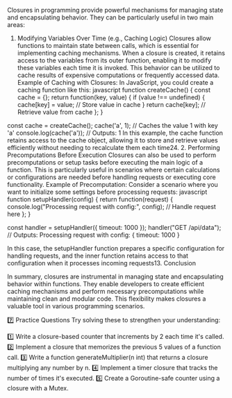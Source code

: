 Closures in programming provide powerful mechanisms for managing state and encapsulating behavior. They can be particularly useful in two main areas:
1. Modifying Variables Over Time (e.g., Caching Logic)
Closures allow functions to maintain state between calls, which is essential for implementing caching mechanisms. When a closure is created, it retains access to the variables from its outer function, enabling it to modify these variables each time it is invoked. This behavior can be utilized to cache results of expensive computations or frequently accessed data.
Example of Caching with Closures:
In JavaScript, you could create a caching function like this:
javascript
function createCache() {
    const cache = {};
    return function(key, value) {
        if (value !== undefined) {
            cache[key] = value; // Store value in cache
        }
        return cache[key]; // Retrieve value from cache
    };
}

const cache = createCache();
cache('a', 1); // Caches the value 1 with key 'a'
console.log(cache('a')); // Outputs: 1
In this example, the cache function retains access to the cache object, allowing it to store and retrieve values efficiently without needing to recalculate them each time24.
2. Performing Precomputations Before Execution
Closures can also be used to perform precomputations or setup tasks before executing the main logic of a function. This is particularly useful in scenarios where certain calculations or configurations are needed before handling requests or executing core functionality.
Example of Precomputation:
Consider a scenario where you want to initialize some settings before processing requests:
javascript
function setupHandler(config) {
    return function(request) {
        console.log("Processing request with config:", config);
        // Handle request here
    };
}

const handler = setupHandler({ timeout: 1000 });
handler("GET /api/data"); // Outputs: Processing request with config: { timeout: 1000 }

In this case, the setupHandler function prepares a specific configuration for handling requests, and the inner function retains access to that configuration when it processes incoming requests13.
Conclusion

In summary, closures are instrumental in managing state and encapsulating behavior within functions. They enable developers to create efficient caching mechanisms and perform necessary precomputations while maintaining clean and modular code. This flexibility makes closures a valuable tool in various programming scenarios.














7️⃣ Practice Questions
Try solving these to strengthen your understanding:

1️⃣ Write a closure-based counter that increments by 2 each time it's called.
2️⃣ Implement a closure that memorizes the previous 5 values of a function call.
3️⃣ Write a function generateMultiplier(n int) that returns a closure multiplying any number by n.
4️⃣ Implement a timer closure that tracks the number of times it's executed.
5️⃣ Create a Goroutine-safe counter using a closure with a Mutex.